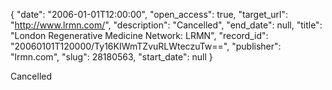 {
  "date": "2006-01-01T12:00:00", 
  "open_access": true, 
  "target_url": "http://www.lrmn.com/", 
  "description": "Cancelled", 
  "end_date": null, 
  "title": "London Regenerative Medicine Network: LRMN", 
  "record_id": "20060101T120000/Ty16KIWmTZvuRLWteczuTw==", 
  "publisher": "lrmn.com", 
  "slug": 28180563, 
  "start_date": null
}

Cancelled
